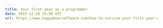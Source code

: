 ```yaml
---
title: Your first year as a programmer
date: 2015-12-28 15:58 UTC
url: https://www.happybearsoftware.com/how-to-survive-your-first-year-as-a-programmer
---
```


